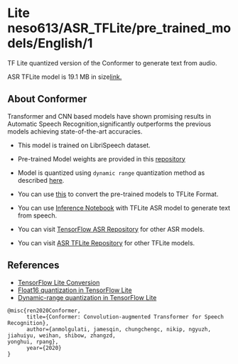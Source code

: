 # Lite neso613/ASR_TFLite/pre_trained_models/English/1

TF Lite quantized version of the Conformer to generate text from audio.

<!-- parent-model: neso613/ASR_TFLite/pre_trained_models/1 -->
<!-- asset-path: legacy -->

ASR TFLite model is 19.1 MB in size[link.](https://drive.google.com/file/d/1jElSz35ivHsW7ww5X85rghEf0PVDlaMZ/view?usp=sharing)

## About Conformer

Transformer and CNN based models have shown promising results in Automatic Speech Recognition,significantly outperforms the previous models achieving state-of-the-art accuracies. 

- This model is trained on LibriSpeech dataset.

- Pre-trained Model weights are provided in this [repository](https://github.com/TensorSpeech/TensorFlowASR)

- Model is quantized using `dynamic range` quantization method as described [here](https://www.tensorflow.org/lite/performance/post_training_quant).

- You can use [this](https://github.com/TensorSpeech/TensorFlowASR#tflite-convertion) to convert the pre-trained models to TFLite Format.

- You can use [Inference Notebook](https://github.com/neso613/ASR_TFLite/blob/main/scripts/subword-conformer.latest_for_english_inference.ipynb) with TFLite ASR model to generate text from speech.

- You can visit [TensorFlow ASR Repository](https://github.com/TensorSpeech/TensorFlowASR) for other ASR models.

- You can visit [ASR TFLite Repository](https://github.com/neso613/ASR_TFLite) for other TFLite models.

## References

- [TensorFlow Lite Conversion](https://www.tensorflow.org/lite/convert)
- [Float16 quantization in TensorFlow Lite](https://www.tensorflow.org/lite/performance/post_training_float16_quant)
- [Dynamic-range quantization in TensorFlow Lite](https://www.tensorflow.org/lite/performance/post_training_quant)


```
@misc{ren2020Conformer,
      title={Conformer: Convolution-augmented Transformer for Speech Recognition}, 
      author={anmolgulati, jamesqin, chungchengc, nikip, ngyuzh, jiahuiyu, weihan, shibow, zhangzd,
yonghui, rpang},
      year={2020}
}
